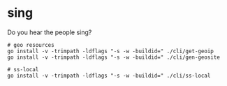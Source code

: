 # sing

Do you hear the people sing?

```shell
# geo resources
go install -v -trimpath -ldflags "-s -w -buildid=" ./cli/get-geoip
go install -v -trimpath -ldflags "-s -w -buildid=" ./cli/gen-geosite

# ss-local
go install -v -trimpath -ldflags "-s -w -buildid=" ./cli/ss-local
```